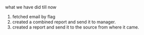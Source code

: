 what we have did till now
1. fetched email by flag
2. created a combined report and send it to manager.
3. created a report and send it to the source from where it came.